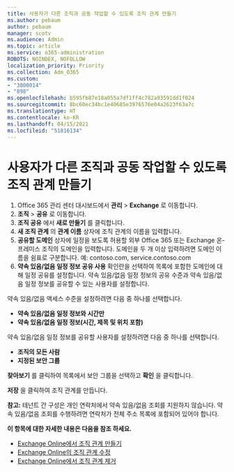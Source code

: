 ```yaml
---
title: 사용자가 다른 조직과 공동 작업할 수 있도록 조직 관계 만들기
ms.author: pebaum
author: pebaum
manager: scotv
ms.audience: Admin
ms.topic: article
ms.service: o365-administration
ROBOTS: NOINDEX, NOFOLLOW
localization_priority: Priority
ms.collection: Adm_O365
ms.custom:
- "3800014"
- "898"
ms.openlocfilehash: b595fb87e18a055a7df1ff4c782a93591dd1f024
ms.sourcegitcommit: 8bc60ec34bc1e40685e3976576e04a2623f63a7c
ms.translationtype: HT
ms.contentlocale: ko-KR
ms.lasthandoff: 04/15/2021
ms.locfileid: "51816134"
---
```

# <a name="create-an-organization-relationship-to-allow-your-users-to-collaborate-with-another-organization"></a>사용자가 다른 조직과 공동 작업할 수 있도록 조직 관계 만들기

1. Office 365 관리 센터 대시보드에서 **관리** > **Exchange** 로 이동합니다.
2. **조직** > **공유** 로 이동합니다.
3. **조직 공유** 에서 **새로 만들기** 를 클릭합니다.
4. **새 조직 관계** 의 **관계 이름** 상자에 조직 관계의 이름을 입력합니다.
5. **공유할 도메인** 상자에 일정을 보도록 허용할 외부 Office 365 또는 Exchange 온-프레미스 조직의 도메인을 입력합니다. 도메인을 두 개 이상 입력하려면 도메인 이름을 쉼표로 구분합니다. 예: contoso.com, service.contoso.com
6. **약속 있음/없음 일정 정보 공유 사용** 확인란을 선택하여 목록에 포함한 도메인에 대해 일정 공유를 설정합니다. 약속 있음/없음 일정 정보의 공유 수준과 약속 있음/없음 일정 정보를 공유할 수 있는 사용자를 설정합니다.  

약속 있음/없음 액세스 수준을 설정하려면 다음 중 하나를 선택합니다.

- **약속 있음/없음 일정 정보와 시간만**
- **약속 있음/없음 일정 정보(시간, 제목 및 위치 포함)**  

 약속 있음/없음 일정 정보를 공유할 사용자를 설정하려면 다음 중 하나를 선택합니다.

- **조직의 모든 사람**
- **지정된 보안 그룹**  

**찾아보기** 를 클릭하여 목록에서 보안 그룹을 선택하고 **확인** 을 클릭합니다.

**저장** 을 클릭하여 조직 관계를 만듭니다.  

**참고:** 테넌트 간 구성은 개인 연락처에서 약속 있음/없음 조회를 지원하지 않습니다. 약속 있음/없음 조회를 수행하려면 연락처가 전체 주소 목록에 포함되어 있어야 합니다.

**이 항목에 대한 자세한 내용은 다음을 참조 하세요.**

- [Exchange Online에서 조직 관계 만들기](https://docs.microsoft.com/exchange/sharing/organization-relationships/create-an-organization-relationship)
- [Exchange Online의 조직 관계 수정](https://docs.microsoft.com/exchange/sharing/organization-relationships/modify-an-organization-relationship)
- [Exchange Online에서 조직 관계 제거](https://docs.microsoft.com/exchange/sharing/organization-relationships/remove-an-organization-relationship)
